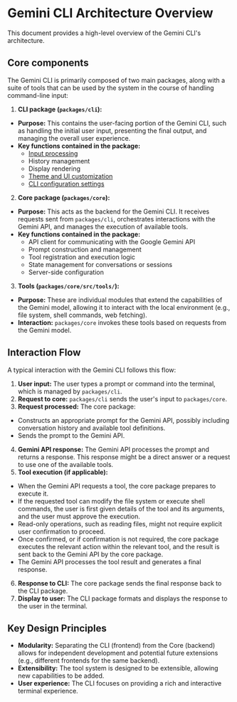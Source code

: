 # Gemini CLI Architecture Overview

This document provides a high-level overview of the Gemini CLI's architecture.

## Core components

The Gemini CLI is primarily composed of two main packages, along with a suite of
tools that can be used by the system in the course of handling command-line
input:

1. **CLI package (`packages/cli`):**
  - **Purpose:** This contains the user-facing portion of the Gemini CLI, such
    as handling the initial user input, presenting the final output, and
    managing the overall user experience.
  - **Key functions contained in the package:**
    - [Input processing](./cli/commands.md)
    - History management
    - Display rendering
    - [Theme and UI customization](./cli/themes.md)
    - [CLI configuration settings](./cli/configuration.md)

2. **Core package (`packages/core`):**
  - **Purpose:** This acts as the backend for the Gemini CLI. It receives
    requests sent from `packages/cli`, orchestrates interactions with the Gemini
    API, and manages the execution of available tools.
  - **Key functions contained in the package:**
    - API client for communicating with the Google Gemini API
    - Prompt construction and management
    - Tool registration and execution logic
    - State management for conversations or sessions
    - Server-side configuration

3. **Tools (`packages/core/src/tools/`):**
  - **Purpose:** These are individual modules that extend the capabilities of
    the Gemini model, allowing it to interact with the local environment (e.g.,
    file system, shell commands, web fetching).
  - **Interaction:** `packages/core` invokes these tools based on requests from
    the Gemini model.

## Interaction Flow

A typical interaction with the Gemini CLI follows this flow:

1. **User input:** The user types a prompt or command into the terminal, which
   is managed by `packages/cli`.
2. **Request to core:** `packages/cli` sends the user's input to
   `packages/core`.
3. **Request processed:** The core package:
  - Constructs an appropriate prompt for the Gemini API, possibly including
    conversation history and available tool definitions.
  - Sends the prompt to the Gemini API.
4. **Gemini API response:** The Gemini API processes the prompt and returns a
   response. This response might be a direct answer or a request to use one of
   the available tools.
5. **Tool execution (if applicable):**
  - When the Gemini API requests a tool, the core package prepares to execute
    it.
  - If the requested tool can modify the file system or execute shell commands,
    the user is first given details of the tool and its arguments, and the user
    must approve the execution.
  - Read-only operations, such as reading files, might not require explicit user
    confirmation to proceed.
  - Once confirmed, or if confirmation is not required, the core package
    executes the relevant action within the relevant tool, and the result is
    sent back to the Gemini API by the core package.
  - The Gemini API processes the tool result and generates a final response.
6. **Response to CLI:** The core package sends the final response back to the
   CLI package.
7. **Display to user:** The CLI package formats and displays the response to the
   user in the terminal.

## Key Design Principles

- **Modularity:** Separating the CLI (frontend) from the Core (backend) allows
  for independent development and potential future extensions (e.g., different
  frontends for the same backend).
- **Extensibility:** The tool system is designed to be extensible, allowing new
  capabilities to be added.
- **User experience:** The CLI focuses on providing a rich and interactive
  terminal experience.
